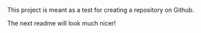 This project is meant as a test for creating a repository on Github.

The next readme will look much nicer!
